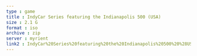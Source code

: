 ```yaml
---
type : game
title : IndyCar Series featuring the Indianapolis 500 (USA)
size : 2.1 G
format : iso
archive : zip
server : myrient
link2 : IndyCar%20Series%20featuring%20the%20Indianapolis%20500%20%28USA%29
---
```

